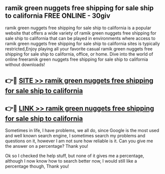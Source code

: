 ## ramik green nuggets free shipping for sale ship to california FREE ONLINE - 30giv

ramik green nuggets free shipping for sale ship to california is a popular website that offers a wide variety of ramik green nuggets free shipping for sale ship to california that can be played in environments where access to ramik green nuggets free shipping for sale ship to california sites is typically restricted,Enjoy playing all your favorite casual ramik green nuggets free shipping for sale ship to california, office, or home. Dive into the world of online freeramik green nuggets free shipping for sale ship to california without downloads!

## 👉🔴 [SITE >> ramik green nuggets free shipping for sale ship to california](http://news.freeplayer.one?title=ramik_green_nuggets_free_shipping_for_sale_ship_to_california&ref=FRRE)

## 👉🔴 [LINK >> ramik green nuggets free shipping for sale ship to california](http://news.freeplayer.one?title=ramik_green_nuggets_free_shipping_for_sale_ship_to_california&ref=FREE)

Sometimes in life, I have problems, we all do, since Google is the most used and well known search engine, I sometimes search my problems and questions on it, however I am not sure how reliable is it. Can you give me the answer on a percentage? Thank you!

Ok so I checked the help stuff, but none of it gives me a percentage, although I now know how to search better now, I would still like a percentage though, Thank you!